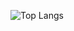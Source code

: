 
![Top Langs](https://github-readme-stats.vercel.app/api/top-langs/?username=lemael&layout=compact&theme=tokyonight)
